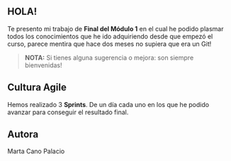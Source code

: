 ## HOLA!

Te presento mi trabajo de **Final del Módulo 1** en el cual he podido plasmar todos los conocimientos que he ido adquiriendo desde que empezó el curso, parece mentira que hace dos meses no supiera que era un Git!

> **NOTA:** Si tienes alguna sugerencia o mejora: son siempre bienvenidas!

## Cultura Agile

Hemos realizado 3 **Sprints**. De un día cada uno en los que he podido avanzar para conseguir el resultado final.

## Autora

Marta Cano Palacio

